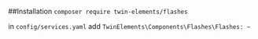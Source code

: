 ##Installation
```composer require twin-elements/flashes```

in `config/services.yaml` add `TwinElements\Components\Flashes\Flashes: ~`
